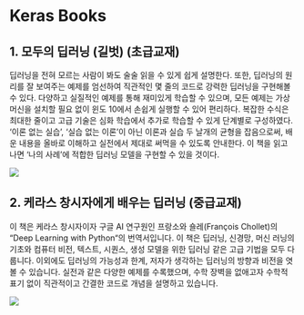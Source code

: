 # Keras Books

## 1. 모두의 딥러닝 (길벗) (초급교재)

딥러닝을 전혀 모르는 사람이 봐도 술술 읽을 수 있게 쉽게 설명한다. 또한, 딥러닝의 원리를 잘 보여주는 예제를 엄선하여 직관적인 몇 줄의 코드로 강력한 딥러닝을 구현해볼 수 있다. 다양하고 실질적인 예제를 통해 재미있게 학습할 수 있으며, 모든 예제는 가상 머신을 설치할 필요 없이 윈도 10에서 손쉽게 실행할 수 있어 편리하다. 복잡한 수식은 최대한 줄이고 고급 기술은 심화 학습에서 추가로 학습할 수 있게 단계별로 구성하였다. ‘이론 없는 실습’, ‘실습 없는 이론’이 아닌 이론과 실습 두 날개의 균형을 잡음으로써, 배운 내용을 올바로 이해하고 실전에서 제대로 써먹을 수 있도록 안내한다. 이 책을 읽고 나면 ‘나의 사례’에 적합한 딥러닝 모델을 구현할 수 있을 것이다.

<img src="http://image.yes24.com/goods/57736119/800x0">


## 2. 케라스 창시자에게 배우는 딥러닝 (중급교재)

이 책은 케라스 창시자이자 구글 AI 연구원인 프랑소와 숄레(François Chollet)의 “Deep Learning with Python“의 번역서입니다. 이 책은 딥러닝, 신경망, 머신 러닝의 기초와 컴퓨터 비전, 텍스트, 시퀀스, 생성 모델을 위한 딥러닝 같은 고급 기법을 모두 다룹니다. 이외에도 딥러닝의 가능성과 한계, 저자가 생각하는 딥러닝의 방향과 비전을 엿볼 수 있습니다. 실전과 같은 다양한 예제를 수록했으며, 수학 장벽을 없애고자 수학적 표기 없이 직관적이고 간결한 코드로 개념을 설명하고 있습니다.

<img src="http://image.yes24.com/goods/65050162/800x0">
